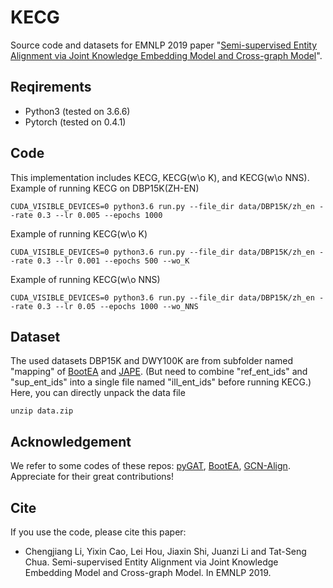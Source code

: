 # KECG
Source code and datasets for EMNLP 2019 paper "[Semi-supervised Entity Alignment via Joint Knowledge Embedding Model and Cross-graph Model](https://xlore.org)".


## Reqirements
- Python3 (tested on 3.6.6)
- Pytorch (tested on 0.4.1)


## Code
This implementation includes KECG, KECG(w\o K), and KECG(w\o NNS).
Example of running KECG on DBP15K(ZH-EN)
```
CUDA_VISIBLE_DEVICES=0 python3.6 run.py --file_dir data/DBP15K/zh_en --rate 0.3 --lr 0.005 --epochs 1000
```

Example of running KECG(w\o K)
```
CUDA_VISIBLE_DEVICES=0 python3.6 run.py --file_dir data/DBP15K/zh_en --rate 0.3 --lr 0.001 --epochs 500 --wo_K
```

Example of running KECG(w\o NNS)
```
CUDA_VISIBLE_DEVICES=0 python3.6 run.py --file_dir data/DBP15K/zh_en --rate 0.3 --lr 0.05 --epochs 1000 --wo_NNS
```


## Dataset
The used datasets DBP15K and DWY100K are from subfolder named "mapping" of [BootEA](https://github.com/nju-websoft/BootEA) and [JAPE](https://github.com/nju-websoft/JAPE). (But need to combine "ref_ent_ids" and "sup_ent_ids" into a single file named "ill_ent_ids" before running KECG.) Here, you can directly unpack the data file
```
unzip data.zip
```


## Acknowledgement
We refer to some codes of these repos: [pyGAT](https://github.com/Diego999/pyGAT), [BootEA](https://github.com/nju-websoft/BootEA), [GCN-Align](https://github.com/1049451037/GCN-Align). Appreciate for their great contributions!


## Cite
If you use the code, please cite this paper:
- Chengjiang Li, Yixin Cao, Lei Hou, Jiaxin Shi, Juanzi Li and Tat-Seng Chua. Semi-supervised Entity Alignment via Joint Knowledge Embedding Model and Cross-graph Model. In EMNLP 2019.
